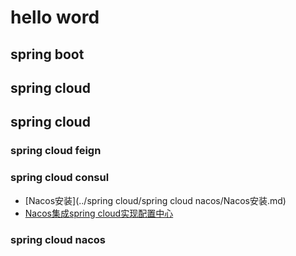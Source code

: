 # hello word

## spring boot

## spring cloud

## spring cloud

### spring cloud feign

### spring cloud consul

+ [Nacos安装](../spring cloud/spring cloud nacos/Nacos安装.md)
+ [Nacos集成spring cloud实现配置中心](../spring&#32;cloud/spring&#32;cloud&#32;nacos/Nacos集成spring&#32;cloud实现配置中心.md)

### spring cloud nacos